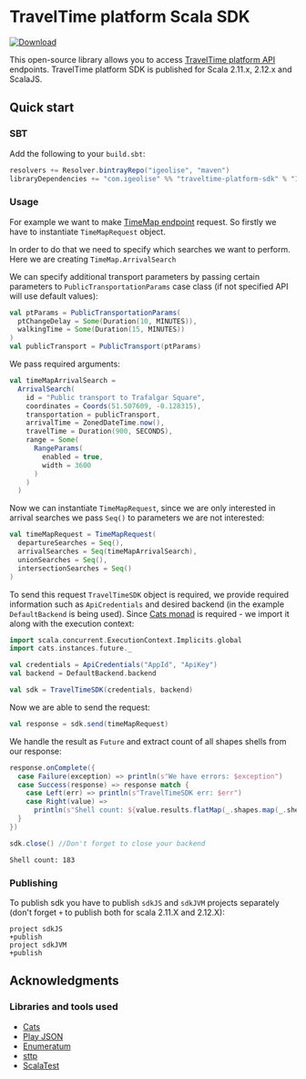 # TravelTime platform Scala SDK
[ ![Download](https://api.bintray.com/packages/igeolise/maven/traveltime-platform-sdk/images/download.svg) ](https://bintray.com/igeolise/maven/traveltime-platform-sdk/_latestVersion)

This open-source library allows you to access [TravelTime platform API](http://docs.traveltimeplatform.com/overview/introduction) endpoints. TravelTime platform SDK is published for Scala 2.11.x, 2.12.x and ScalaJS.

## Quick start

### SBT

Add the following to your `build.sbt`:

```scala
resolvers += Resolver.bintrayRepo("igeolise", "maven")
libraryDependencies += "com.igeolise" %% "traveltime-platform-sdk" % "1.1.1"
```

### Usage

For example we want to make [TimeMap endpoint](http://docs.traveltimeplatform.com/reference/time-map/) request. So firstly we have to instantiate `TimeMapRequest` object.

In order to do that we need to specify which searches we want to perform. Here we are creating `TimeMap.ArrivalSearch`

We can specify additional transport parameters by passing certain parameters to `PublicTransportationParams` case class (if not specified API will use default values):

```scala
val ptParams = PublicTransportationParams(
  ptChangeDelay = Some(Duration(10, MINUTES)),
  walkingTime = Some(Duration(15, MINUTES))
)
val publicTransport = PublicTransport(ptParams)
```
We pass required arguments:
```scala
val timeMapArrivalSearch =
  ArrivalSearch(
    id = "Public transport to Trafalgar Square",
    coordinates = Coords(51.507609, -0.128315),
    transportation = publicTransport,
    arrivalTime = ZonedDateTime.now(),
    travelTime = Duration(900, SECONDS),
    range = Some(
      RangeParams(
        enabled = true,
        width = 3600
      )
    )
  )
```

Now we can instantiate `TimeMapRequest`, since we are only interested in arrival searches we pass `Seq()` to parameters we are not interested:

```scala
val timeMapRequest = TimeMapRequest(
  departureSearches = Seq(),
  arrivalSearches = Seq(timeMapArrivalSearch),
  unionSearches = Seq(),
  intersectionSearches = Seq()
)
```

To send this request `TravelTimeSDK` object is required, we provide required information such as `ApiCredentials` and desired backend (in the example `DefaultBackend` is being used). Since [Cats monad](https://typelevel.org/cats/typeclasses/monad.html) is required - we import it along with the execution context:

```scala
import scala.concurrent.ExecutionContext.Implicits.global
import cats.instances.future._

val credentials = ApiCredentials("AppId", "ApiKey")
val backend = DefaultBackend.backend

val sdk = TravelTimeSDK(credentials, backend)
```
Now we are able to send the request:
```scala
val response = sdk.send(timeMapRequest)
```

We handle the result as `Future` and extract count of all shapes shells from our response:
```scala
response.onComplete({
  case Failure(exception) => println(s"We have errors: $exception")
  case Success(response) => response match {
    case Left(err) => println(s"TravelTimeSDK err: $err")
    case Right(value) =>
      println(s"Shell count: ${value.results.flatMap(_.shapes.map(_.shell.length)).sum}")
  }
})

sdk.close() //Don't forget to close your backend
```
```console
Shell count: 183
```

### Publishing
To publish sdk you have to publish `sdkJS` and `sdkJVM` projects separately (don't forget `+` to publish both for scala 2.11.X  and 2.12.X):
```
project sdkJS
+publish
project sdkJVM
+publish
```

## Acknowledgments

### Libraries and tools used
* [Cats](https://typelevel.org/cats/)
* [Play JSON](https://github.com/playframework/play-json)
* [Enumeratum](https://github.com/lloydmeta/enumeratum)
* [sttp](https://github.com/softwaremill/sttp)
* [ScalaTest](http://www.scalatest.org/)



